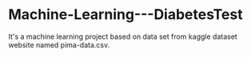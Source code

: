 # Machine-Learning---DiabetesTest
It's a machine learning project based on data set from kaggle dataset website named pima-data.csv.
